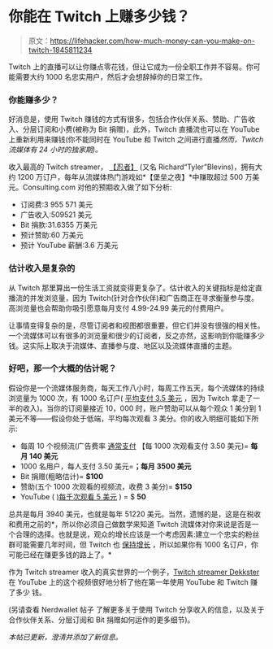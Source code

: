# 你能在 Twitch 上赚多少钱？

> 原文：<https://lifehacker.com/how-much-money-can-you-make-on-twitch-1845811234>

Twitch 上的直播可以让你赚点零花钱，但让它成为一份全职工作并不容易。你可能需要大约 1000 名忠实用户，然后才会想辞掉你的日常工作。



### 你能赚多少？

好消息是，使用 Twitch 赚钱的方式有很多，包括合作伙伴关系、赞助、广告收入、分层订阅和小费(被称为 Bit 捐赠)，此外，Twitch 直播流也可以在 YouTube 上重新利用来赚钱(你不能同时在 YouTube 和 Twitch 之间进行直播*然而，Twitch 流媒体有 24 小时的独家期)。*

收入最高的 Twitch streamer， [【忍者】](https://www.twitch.tv/ninja) (又名 Richard“Tyler”Blevins)，拥有大约 1200 万订户，每年从流媒体热门游戏如*【堡垒之夜】*中赚取超过 500 万美元。Consulting.com 对他的预期收入做了如下分析:

*   订阅费:3 955 571 美元
*   广告收入:509521 美元
*   Bit 捐款:31.6355 万美元
*   预计赞助:60 万美元
*   预计 YouTube 薪酬:3.6 万美元

### 估计收入是复杂的

从 Twitch 那里算出一份生活工资就变得更复杂了。估计收入的关键指标是给定直播流的并发浏览量，因为 Twitch(针对合作伙伴)和广告商正在寻求衡量参与度。高浏览量也会帮助你吸引愿意每月支付 4.99-24.99 美元的付费用户。

让事情变得复杂的是，尽管订阅者和视图都很重要，但它们并没有很强的相关性。一个流媒体可以有很多的浏览量和很少的订阅者，反之亦然，这影响到你能赚多少钱。这实际上取决于流媒体、直播参与度、地区以及流媒体直播的主题。

### 好吧，那一个大概的估计呢？

假设你是一个流媒体服务商，每天工作八小时，每周工作五天，每个流媒体的持续浏览量为 1000 次，有 1000 名订户( [平均支付 3.5 美元](https://www.theverge.com/2020/9/15/21437787/twitch-midroll-ad-affiliate-partner-cpm) ，因为 Twitch 拿走了一半的收入)。当你的订阅量接近 10，000 时，账户赞助可以从每个观众 1 美分到 1 美元不等——假设你处于低端，平均每次观看 3 美分。你的收入明细可能如下所示:

*   每周 10 个视频流(广告费率 [通常支付](https://www.theverge.com/2020/9/15/21437787/twitch-midroll-ad-affiliate-partner-cpm) 【每 1000 次观看支付 3.50 美元)= **每月 140 美元**
*   1000 名用户，每人支付 3.50 美元=**；每月 3500 美元**
*   Bit 捐赠(粗略估计)= **$100**
*   赞助(五个 1000 次观看的视频流，收费 3 美分)= **$150**
*   YouTube ( [)每千次观看 5 美元](https://turbo.intuit.com/blog/relationships/how-much-do-youtubers-make-5035/) ) = $ **50**

总共是每月 3940 美元，也就是每年 51220 美元。当然，遗憾的是，这是在税收和费用之前的*，所以你必须自己做数学来知道 Twitch 流媒体对你来说是否是一个合理的选择。也就是说，观众的增长应该是一个考虑因素:建立一个忠实的粉丝群可能需要几年时间，但 Twitch 也 [保持增长](https://www.businessinsider.com/twitch-viewership-grows-faster-than-previously-forecast-2020-9#:~:text=That's%20a%2026.2%25%20increase%20from,gaming%20streams%20are%20gaining%20popularity.&text=We%20forecast%20that%20the%20number,next%20year%2C%20to%2044.0%20million.) ，所以如果你有 1000 名订户，你可能已经在赚更多钱的路上了。*

作为 Twitch streamer 收入的真实世界的一个例子，[Twitch streamer Dekkster](https://www.youtube.com/watch?v=-1KJ4GQtimw)在 YouTube 上的这个视频很好地分析了他在第一年使用 YouTube 和 Twitch 赚了多少 钱。

(另请查看 Nerdwallet 帖子 了解更多关于使用 Twitch 分享收入的信息，以及关于合作伙伴关系、分层订阅和 Bit 捐赠如何运作的更多细节)。

*本帖已更新，澄清并添加了新信息。*